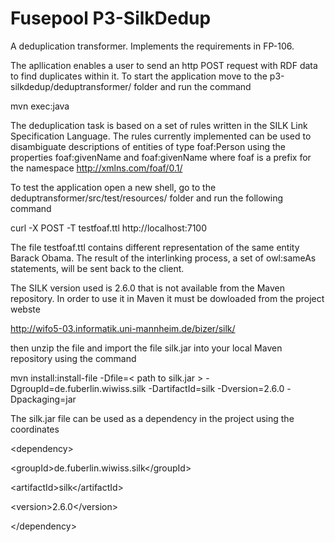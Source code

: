 Fusepool P3-SilkDedup
============

A deduplication transformer. Implements the requirements in FP-106.

The apllication enables a user to send an http POST request with RDF data to find duplicates within it. To start the application move to the p3-silkdedup/deduptransformer/ folder and run the command

mvn exec:java

The deduplication task is based on a set of rules written in the SILK Link Specification Language. The rules currently implemented can be used to disambiguate descriptions of entities of type foaf:Person using the properties 
foaf:givenName and foaf:givenName where foaf is a prefix for the namespace http://xmlns.com/foaf/0.1/

To test the application open a new shell, go to the deduptransformer/src/test/resources/ folder and run the following command 

curl -X POST -T testfoaf.ttl http://localhost:7100

The file testfoaf.ttl contains different representation of the same entity Barack Obama. The result of the interlinking process, a set of owl:sameAs statements, will be sent back to the client.

The SILK version used is 2.6.0 that is not available from the Maven repository. In order to use it in Maven it must be dowloaded from the project webste

http://wifo5-03.informatik.uni-mannheim.de/bizer/silk/

then unzip the file and import the file silk.jar into your local Maven repository using the command

mvn install:install-file -Dfile=&lt; path to silk.jar &gt; -DgroupId=de.fuberlin.wiwiss.silk -DartifactId=silk -Dversion=2.6.0 -Dpackaging=jar

The silk.jar file can be used as a dependency in the project using the coordinates

&lt;dependency&gt;

  &lt;groupId&gt;de.fuberlin.wiwiss.silk&lt;/groupId&gt;
  
  &lt;artifactId&gt;silk&lt;/artifactId&gt;
  
  &lt;version&gt;2.6.0&lt;/version&gt;
  
&lt;/dependency&gt;
